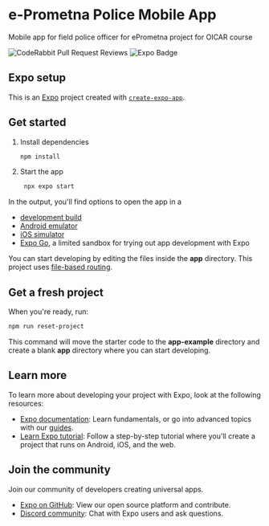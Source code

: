 # e-Prometna Police Mobile App
Mobile app for field police officer for ePrometna project for OICAR course

![CodeRabbit Pull Request Reviews](https://img.shields.io/coderabbit/prs/github/OICAR-07-ePrometna/ePrometna_PoliceMobileApp?utm_source=oss&utm_medium=github&utm_campaign=OICAR-07-ePrometna%2FePrometna_PoliceMobileApp&labelColor=171717&color=FF570A&link=https%3A%2F%2Fcoderabbit.ai&label=CodeRabbit+Reviews)  ![Expo Badge](https://img.shields.io/badge/Expo-React%20Native-blue?style=flat-circle&logo=expo&logoColor=white&link=https://expo.dev)


## Expo setup

This is an [Expo](https://expo.dev) project created with [`create-expo-app`](https://www.npmjs.com/package/create-expo-app).

## Get started

1. Install dependencies

   ```bash
   npm install
   ```

2. Start the app

   ```bash
    npx expo start
   ```

In the output, you'll find options to open the app in a

- [development build](https://docs.expo.dev/develop/development-builds/introduction/)
- [Android emulator](https://docs.expo.dev/workflow/android-studio-emulator/)
- [iOS simulator](https://docs.expo.dev/workflow/ios-simulator/)
- [Expo Go](https://expo.dev/go), a limited sandbox for trying out app development with Expo

You can start developing by editing the files inside the **app** directory. This project uses [file-based routing](https://docs.expo.dev/router/introduction).

## Get a fresh project

When you're ready, run:

```bash
npm run reset-project
```

This command will move the starter code to the **app-example** directory and create a blank **app** directory where you can start developing.

## Learn more

To learn more about developing your project with Expo, look at the following resources:

- [Expo documentation](https://docs.expo.dev/): Learn fundamentals, or go into advanced topics with our [guides](https://docs.expo.dev/guides).
- [Learn Expo tutorial](https://docs.expo.dev/tutorial/introduction/): Follow a step-by-step tutorial where you'll create a project that runs on Android, iOS, and the web.

## Join the community

Join our community of developers creating universal apps.

- [Expo on GitHub](https://github.com/expo/expo): View our open source platform and contribute.
- [Discord community](https://chat.expo.dev): Chat with Expo users and ask questions.
